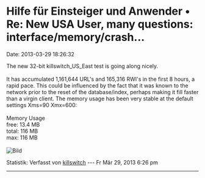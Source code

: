 Hilfe für Einsteiger und Anwender • Re: New USA User, many questions: interface/memory/crash\...
================================================================================================

Date: 2013-03-29 18:26:32

The new 32-bit killswitch\_US\_East test is going along nicely.\
\
It has accumulated 1,161,644 URL\'s and 165,316 RWI\'s in the first 8
hours, a rapid pace. This could be influenced by the fact that it was
known to the network prior to the reset of the database/index, perhaps
making it fill faster than a virgin client. The memory usage has been
very stable at the default settings Xms=90 Xmx=600:\
\
Memory Usage\
free: 13.4 MB\
total: 116 MB\
max: 116 MB\
\
![Bild](http://kd8cgo.com/wp-content/uploads/2013/03/yacy_memory.png)

Statistik: Verfasst von
[killswitch](http://forum.yacy-websuche.de/memberlist.php?mode=viewprofile&u=8892)
--- Fr Mär 29, 2013 6:26 pm

------------------------------------------------------------------------
